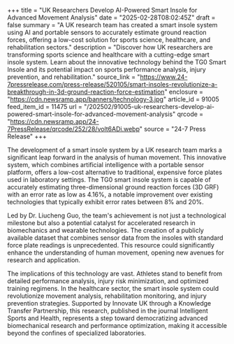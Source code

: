 +++
title = "UK Researchers Develop AI-Powered Smart Insole for Advanced Movement Analysis"
date = "2025-02-28T08:02:45Z"
draft = false
summary = "A UK research team has created a smart insole system using AI and portable sensors to accurately estimate ground reaction forces, offering a low-cost solution for sports science, healthcare, and rehabilitation sectors."
description = "Discover how UK researchers are transforming sports science and healthcare with a cutting-edge smart insole system. Learn about the innovative technology behind the TG0 Smart Insole and its potential impact on sports performance analysis, injury prevention, and rehabilitation."
source_link = "https://www.24-7pressrelease.com/press-release/520105/smart-insoles-revolutionize-a-breakthrough-in-3d-ground-reaction-force-estimation"
enclosure = "https://cdn.newsramp.app/banners/technology-3.jpg"
article_id = 91005
feed_item_id = 11475
url = "/202502/91005-uk-researchers-develop-ai-powered-smart-insole-for-advanced-movement-analysis"
qrcode = "https://cdn.newsramp.app/24-7PressRelease/qrcode/252/28/volt6ADi.webp"
source = "24-7 Press Release"
+++

<p>The development of a smart insole system by a UK research team marks a significant leap forward in the analysis of human movement. This innovative system, which combines artificial intelligence with a portable sensor platform, offers a low-cost alternative to traditional, expensive force plates used in laboratory settings. The TG0 smart insole system is capable of accurately estimating three-dimensional ground reaction forces (3D GRF) with an error rate as low as 4.16%, a notable improvement over existing technologies that typically exhibit error rates between 8% and 20%.</p><p>Led by Dr. Liucheng Guo, the team's achievement is not just a technological milestone but also a potential catalyst for accelerated research in biomechanics and wearable technologies. The creation of a publicly available dataset that combines sensor data from the insoles with standard force plate readings is unprecedented. This resource could significantly enhance the understanding of human movement, opening new avenues for research and application.</p><p>The implications of this technology are vast. Athletes stand to benefit from detailed performance analysis, injury risk minimization, and optimized training regimens. In the healthcare sector, the smart insole system could revolutionize movement analysis, rehabilitation monitoring, and injury prevention strategies. Supported by Innovate UK through a Knowledge Transfer Partnership, this research, published in the journal Intelligent Sports and Health, represents a step toward democratizing advanced biomechanical research and performance optimization, making it accessible beyond the confines of specialized laboratories.</p>